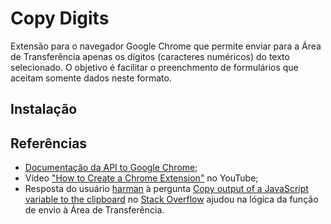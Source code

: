 # Copy Digits
Extensão para o navegador Google Chrome que permite enviar para a Área de Transferência apenas os dígitos (caracteres numéricos) do texto selecionado. O objetivo é facilitar o preenchmento de formulários que aceitam somente dados neste formato.

## Instalação

## Referências
- [Documentação da API to Google Chrome](https://developer.chrome.com/extensions);
- Vídeo ["How to Create a Chrome Extension"](https://www.youtube.com/watch?v=Olz4wo-ILwI) no YouTube;
- Resposta do usuário [harman](https://stackoverflow.com/users/4053800/harman) à pergunta [Copy output of a JavaScript variable to the clipboard](https://stackoverflow.com/a/33946647) no [Stack Overflow](https://stackoverflow.com) ajudou na lógica da função de envio à Área de Transferência.